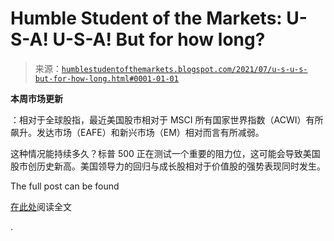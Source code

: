 <!--yml

category: 未分类

date: 2024-05-18 01:57:54

-->

# Humble Student of the Markets: U-S-A! U-S-A! But for how long?

> 来源：[`humblestudentofthemarkets.blogspot.com/2021/07/u-s-u-s-but-for-how-long.html#0001-01-01`](https://humblestudentofthemarkets.blogspot.com/2021/07/u-s-u-s-but-for-how-long.html#0001-01-01)

**本周市场更新**

：相对于全球股指，最近美国股市相对于 MSCI 所有国家世界指数（ACWI）有所飙升。发达市场（EAFE）和新兴市场（EM）相对而言有所减弱。

这种情况能持续多久？标普 500 正在测试一个重要的阻力位，这可能会导致美国股市创历史新高。美国领导力的回归与成长股相对于价值股的强势表现同时发生。

The full post can be found

[在此处](https://humblestudentofthemarkets.com/2021/07/07/u-s-a-u-s-a-but-for-how-long/)阅读全文

.
